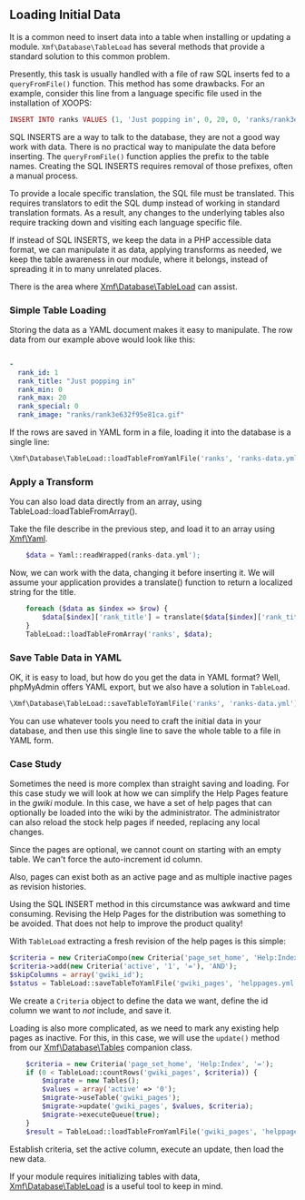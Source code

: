 ## Loading Initial Data

It is a common need to insert data into a table when installing or updating a module.
`Xmf\Database\TableLoad` has several methods that provide a standard solution to this common problem.

Presently, this task is usually handled with a file of raw SQL inserts fed to a
`queryFromFile()` function. This method has some drawbacks. For an example, consider
this line from a language specific file used in the installation of XOOPS:

```php
INSERT INTO ranks VALUES (1, 'Just popping in', 0, 20, 0, 'ranks/rank3e632f95e81ca.gif');
```

SQL INSERTS are a way to talk to the database, they are not a good way work with data.
There is no practical way to manipulate the data before inserting. The `queryFromFile()` function
applies the prefix to the table names. Creating the SQL INSERTS requires removal of those prefixes,
often a manual process.

To provide a locale specific translation, the SQL file must be translated. This requires translators
to edit the SQL dump instead of working in standard translation formats. As a result, any changes
to the underlying tables also require tracking down and visiting each language specific file.

If instead of SQL INSERTS, we keep the data in a PHP accessible data format, we can manipulate it as data,
applying transforms as needed, we keep the table awareness in our module, where it belongs, instead of
spreading it in to many unrelated places.

There is the area where [Xmf\Database\TableLoad](../database/tableload.md) can assist.


### Simple Table Loading

Storing the data as a YAML document makes it easy to manipulate. The row data from our example above would
look like this:

```YAML

-
  rank_id: 1
  rank_title: "Just popping in"
  rank_min: 0
  rank_max: 20
  rank_special: 0
  rank_image: "ranks/rank3e632f95e81ca.gif"
```

If the rows are saved in YAML form in a file, loading it into the database is a single line:

```PHP
\Xmf\Database\TableLoad::loadTableFromYamlFile('ranks', 'ranks-data.yml');
```


### Apply a Transform

You can also load data directly from an array, using TableLoad::loadTableFromArray().

Take the file describe in the previous step, and load it to an array using [Xmf\Yaml](../yaml/README.md).

```php
    $data = Yaml::readWrapped(ranks-data.yml');
```

Now, we can work with the data, changing it before inserting it. We will assume your application
provides a translate() function to return a localized string for the title.

```php
    foreach ($data as $index => $row) {
        $data[$index]['rank_title'] = translate($data[$index]['rank_title']);
    }
    TableLoad::loadTableFromArray('ranks', $data);
```

### Save Table Data in YAML

OK, it is easy to load, but how do you get the data in YAML format? Well, phpMyAdmin offers YAML export,
but we also have a solution in `TableLoad`.

```PHP
\Xmf\Database\TableLoad::saveTableToYamlFile('ranks', 'ranks-data.yml');
```

You can use whatever tools you need to craft the initial data in your database, and then use this
single line to save the whole table to a file in YAML form.

### Case Study

Sometimes the need is more complex than straight saving and loading. For this case study we will
look at how we can simplify the Help Pages feature in the *gwiki* module. In this case, we have
a set of help pages that can optionally be loaded into the wiki by the administrator. The administrator
can also reload the stock help pages if needed, replacing any local changes.

Since the pages are optional, we cannot count on starting with an empty table. We can't force the
auto-increment id column.

Also, pages can exist both as an active page and as multiple inactive pages as revision histories.

Using the SQL INSERT method in this circumstance was awkward and time consuming. Revising the Help Pages
for the distribution was something to be avoided. That does not help to improve the product quality!

With `TableLoad` extracting a fresh revision of the help pages is this simple:

```PHP
$criteria = new CriteriaCompo(new Criteria('page_set_home', 'Help:Index', '='));
$criteria->add(new Criteria('active', '1', '='), 'AND');
$skipColumns = array('gwiki_id');
$status = TableLoad::saveTableToYamlFile('gwiki_pages', 'helppages.yml', $criteria, $skipColumns);
```

We create a `Criteria` object to define the data we want, define the id column we want to *not* include,
and save it.

Loading is also more complicated, as we need to mark any existing help pages as inactive. For this,
in this case, we will use the `update()` method from our [Xmf\Database\Tables](migrations.md)
companion class.


```PHP
    $criteria = new Criteria('page_set_home', 'Help:Index', '=');
    if (0 < TableLoad::countRows('gwiki_pages', $criteria)) {
        $migrate = new Tables();
        $values = array('active' => '0');
        $migrate->useTable('gwiki_pages');
        $migrate->update('gwiki_pages', $values, $criteria);
        $migrate->executeQueue(true);
    }
    $result = TableLoad::loadTableFromYamlFile('gwiki_pages', 'helppages.yml');
```

Establish criteria, set the active column, execute an update, then load the new data.

If your module requires initializing tables with data, [Xmf\Database\TableLoad](../database/tableload.md)
is a useful tool to keep in mind.
